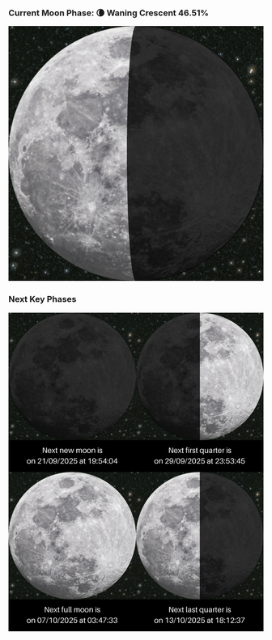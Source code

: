 ### Current Moon Phase: 🌘 Waning Crescent 46.51%
![Moon Phase](moonphase.png)
### Next Key Phases
![Gallery](gallery.png)